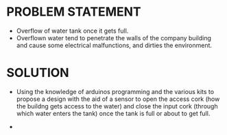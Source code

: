# PROBLEM STATEMENT
- Overflow of water tank once it gets full.
- Overflown water tend to penetrate the walls of the company building and cause some electrical malfunctions, and dirties the environment.


# SOLUTION
- Using the knowledge of arduinos programming and the various kits to propose a design with the aid of a sensor to open the access cork (how the buildng gets access to the water) and close the input cork (through which water enters the tank) once the tank is full or about to get full.

- 